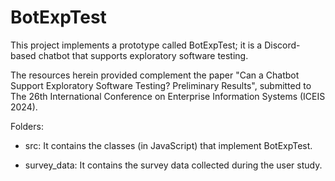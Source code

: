 # BotExpTest

This project implements a prototype called BotExpTest; it is a  Discord-based chatbot that supports exploratory software testing. 

The resources herein provided complement the paper "Can a Chatbot Support Exploratory Software Testing? Preliminary Results", submitted to The 26th International Conference on Enterprise Information Systems (ICEIS 2024).

Folders:

- src: It contains the classes (in JavaScript) that implement BotExpTest.

- survey_data: It contains the survey data collected during the user study. 
